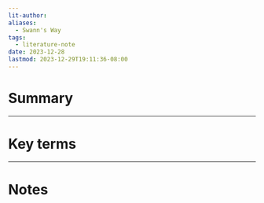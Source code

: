 ```yaml
---
lit-author: 
aliases:
  - Swann's Way
tags:
  - literature-note
date: 2023-12-28
lastmod: 2023-12-29T19:11:36-08:00
---
```

# Summary

---
# Key terms

---
# Notes